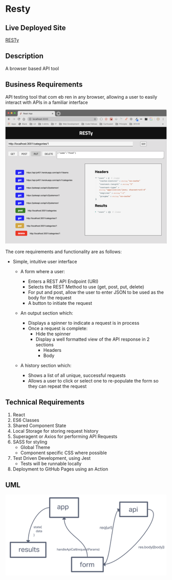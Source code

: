 # Resty

## Live Deployed Site

[RESTy](https://davidsuy-rusty.netlify.app)

## Description

A browser based API tool

## Business Requirements

API testing tool that com eb ren in any browser, allowing a user to easily interact with APIs in a familiar interface

![preview](public/image/preview.png)

The core requirements and functionality are as follows:

- Simple, intuitive user interface

  - A form where a user:

    - Enters a REST API Endpoint (URI)
    - Selects the REST Method to use (get, post, put, delete)
    - For put and post, allow the user to enter JSON to be used as the body for the request
    - A button to initiate the request

  - An output section which:
    - Displays a spinner to indicate a request is in process
    - Once a request is complete:
      - Hide the spinner
      - Display a well formatted view of the API response in 2 sections
        - Headers
        - Body
  - A history section which:
    - Shows a list of all unique, successful requests
    - Allows a user to click or select one to re-populate the form so they can repeat the request

## Technical Requirements

1. React
2. ES6 Classes
3. Shared Component State
4. Local Storage for storing request history
5. Superagent or Axios for performing API Requests
6. SASS for styling
   - Global Theme
   - Component specific CSS where possible
7. Test Driven Development, using Jest
   - Tests will be runnable locally
8. Deployment to GitHub Pages using an Action

## UML

![UML](public/image/uml.png)
